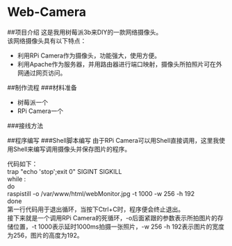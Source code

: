 # Web-Camera
##项目介绍
这是我用树莓派3b来DIY的一款网络摄像头。  
该网络摄像头具有以下特点：  
* 利用RPi Camera作为摄像头，功能强大，使用方便。  
* 利用Apache作为服务器，并用路由器进行端口映射，摄像头所拍照片可在外网通过网页访问。

##制作流程
###材料准备
* 树莓派一个  
* RPi Camera一个

###接线方法

##程序编写
###Shell脚本编写
由于RPi Camera可以用Shell直接调用，这里我使用Shell来编写调用摄像头并保存图片的程序。  

代码如下：  
trap "echo 'stop';exit 0" SIGINT SIGKILL  
while :  
do  
    raspistill -o /var/www/html/webMonitor.jpg -t 1000 -w 256 -h 192  
done  
第一行代码用于退出循环，当按下Ctrl+C时，程序便会终止退出。  
接下来就是一个调用RPi Camera的死循环，-o后面紧跟的参数表示所拍图片的存储位置，-t 1000表示延时1000ms拍摄一张照片，-w 256 -h 192表示图片的宽度为256，图片的高度为192。

